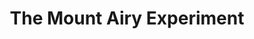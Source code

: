 ---
pid: CH684
title: The Mount Airy Experiment
location_transcription: Allens Lane Art Center Park (part of Fairmont) corner of W.
  Allens Lane & McCallum Street
zipcode: '19119'
outside_phl: 
neighborhood: Mount Airy
age: '63'
age_range: 60-69
instagram: 
image_file_name: CH_684.jpg
proposal_transcription: |-
  In the 1960's, white residents of Mount Airy made a radical commitment to form a fully integrated community - a successful experiment, which still exists today in Mount Airy's diverse community.
  I would like to see a monument of figures of all races - conglomerated in some way - or maybe forming a park border, hand-in-hand.
  Btw - The Allens Lane Theatre is located in this park - it is where the first play with an integrated cast (Raisin in the Sun) in Philadelphia was performed in the early 1960's. Sidney Poitter came to the opening.
topic: Culture,History,Inclusivity,Neighborhoods,Philadelphia
topic_summary: 0, 0, 0, 0, 0
type: Park,Other No Form
keywords_other: integration, mount airy
credit: Nicole Fabriland. Person
image_labels: 
twitter: 
facebook: 
permalink: "/monuments/ch684/"
layout: item-page
---